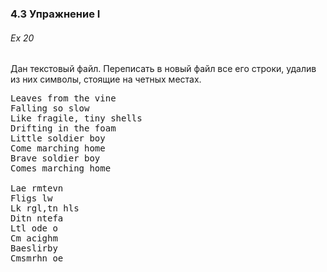 ﻿### 4.3 Упражнение I

###### Ex 20

Дан текстовый файл. Переписать в новый  файл все его строки, удалив из них символы, стоящие на четных местах.

<pre>Leaves from the vine
Falling so slow
Like fragile, tiny shells
Drifting in the foam
Little soldier boy
Come marching home
Brave soldier boy
Comes marching home

Lae rmtevn
Fligs lw
Lk rgl,tn hls
Ditn ntefa
Ltl ode o
Cm acighm
Baeslirby
Cmsmrhn oe</pre>
